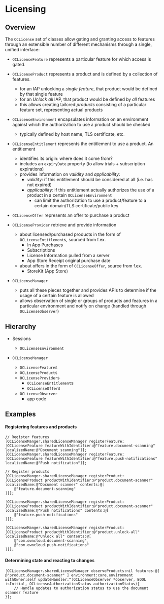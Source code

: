 #  Licensing

## Overview

The `OCLicense` set of classes allow gating and granting access to features through an extensible number of different mechanisms through a single, unified interface:

- `OCLicenseFeature` represents a particular feature for which access is gated.

- `OCLicenseProduct` represents a product and is defined by a collection of features.
	- for an IAP unlocking a *single feature*, that product would be defined by that single feature
	- for an *Unlock all* IAP, that product would be defined by *all* features
	- this allows creating tailored *products* consisting of a particular feature set, representing actual products

- `OCLicenseEnvironment` encapsulates information on an environment against which the authorization to use a product should be checked
	- typically defined by host name, TLS certificate, etc.

- `OCLicenseEntitlement` represents the entitlement to use a product. An entitlement
	- identifies its origin: where does it come from?
	- includes an `expiryDate` property (to allow trials + subscription expirations)
	- provides information on *validity* and *applicability*:
		- *validity*: if this entitlement should be considered at all (i.e. has not expired)
		- *applicability*: if this entitlement actually authorizes the use of a product in a certain `OCLicenseEnvironment`
			- can limit the authorization to use a product/feature to a certain domain/TLS certificate/public key

- `OCLicenseOffer` represents an offer to purchase a product

- `OCLicenseProvider` retrieve and provide information 
	- about licensed/purchased products in the form of `OCLicenseEntitlement`s, sourced from f.ex.
		- In App Purchases
		- Subscriptions
		- License Information pulled from a server
		- App Store Receipt original purchase date
	- about offers in the form of `OCLicenseOffer`, source from f.ex.
		- StoreKit (App Store)

- `OCLicenseManager` 
	- puts all these pieces together and provides APIs to determine if the usage of a certain feature is allowed
	- allows observation of single or groups of products and features in a particular environment and notify on change (handled through `OCLicenseObserver`)

## Hierarchy
- Sessions
	- `OCLicenseEnvironment`
- `OCLicenseManager` 
	
	- `OCLicenseFeature`s
	- `OCLicenseProduct`s
	- `OCLicenseProvider`s
		- `OCLicenseEntitlement`s
		- `OCLicenseOffer`s
	- `OCLicenseObserver`
		- app code

## Examples

#### Registering features and products
```objc
// Register features
[OCLicenseManger.sharedLicenseManager registerFeature:[OCLicenseFeature featureWithIdentifier:@"feature.document-scanning" localizedName:@"Document scanning"]];
[OCLicenseManger.sharedLicenseManager registerFeature:[OCLicenseFeature featureWithIdentifier:@"feature.push-notifications" localizedName:@"Push notification"]];

// Register products
[OCLicenseManger.sharedLicenseManager registerProduct:[OCLicenseProduct productWithIdentifier:@"product.document-scanner" localizedName:@"Document scanner" contents:@[
	@"feature.document-scanning"
]]];

[OCLicenseManger.sharedLicenseManager registerProduct:[OCLicenseProduct productWithIdentifier:@"product.document-scanner" localizedName:@"Push notifications" contents:@[
	@"feature.push-notifications"
]]];

[OCLicenseManger.sharedLicenseManager registerProduct:[OCLicenseProduct productWithIdentifier:@"product.unlock-all" localizedName:@"Unlock all" contents:@[
	@"com.owncloud.document-scanning",
	@"com.owncloud.push-notifications"
]]];
```

#### Determining state and reacting to changes
```objc
[OCLicenseManager.sharedLicenseManager observeProducts:nil features:@[ @"product.document-scanner" ] environment:core.environment withOwner:self updateHandler:^(OCLicenseObserver *observer, BOOL isInitial, OCLicenseAuthorizationStatus authorizationStatus){
	// Handle updates to authorization status to use the document scanner feature	
}];
```

